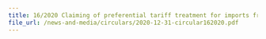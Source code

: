 ```yaml
---
title: 16/2020 Claiming of preferential tariff treatment for imports from the United Kingdom to Singapore under the United Kingdom Singapore Free Trade Agreement (UKSFTA)
file_url: /news-and-media/circulars/2020-12-31-circular162020.pdf
---
```

